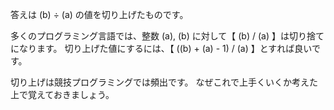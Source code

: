 答えは \(b\) ÷ \(a\) の値を切り上げたものです。

多くのプログラミング言語では、整数 \(a\), \(b\) に対して【 \(b\) / \(a\) 】は切り捨てになります。
切り上げた値にするには、【 (\(b\) + \(a\) - 1) / \(a\) 】とすれば良いです。

切り上げは競技プログラミングでは頻出です。
なぜこれで上手くいくか考えた上で覚えておきましょう。